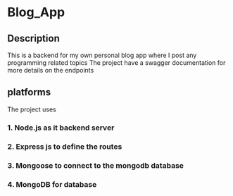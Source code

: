 # Blog_App
## Description

This is a backend for my own personal blog app where I post any programming related topics
The project have a swagger documentation for more details on the endpoints

## platforms
The project uses 
### 1. Node.js as it backend server
### 2. Express js to define the routes
### 3. Mongoose to connect to the mongodb database
### 4. MongoDB for database 
